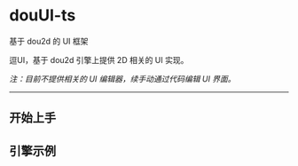 # douUI-ts
基于 dou2d 的 UI 框架

逗UI，基于 dou2d 引擎上提供 2D 相关的 UI 实现。

*注：目前不提供相关的 UI 编辑器，续手动通过代码编辑 UI 界面。*

---

## 开始上手



## 引擎示例


